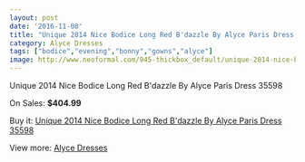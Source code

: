 ```yaml
---
layout: post
date: '2016-11-08'
title: "Unique 2014 Nice Bodice Long Red B'dazzle By Alyce Paris Dress 35598"
category: Alyce Dresses
tags: ["bodice","evening","bonny","gowns","alyce"]
image: http://www.neoformal.com/945-thickbox_default/unique-2014-nice-bodice-long-red-b-dazzle-by-alyce-paris-dress-35598.jpg
---
```

Unique 2014 Nice Bodice Long Red B'dazzle By Alyce Paris Dress 35598

On Sales: **$404.99**
<a href="https://www.neoformal.com/en/alyce-dresses/343-unique-2014-nice-bodice-long-red-b-dazzle-by-alyce-paris-dress-35598.html"><amp-img layout="responsive" width="600" height="600" src="//www.neoformal.com/945-thickbox_default/unique-2014-nice-bodice-long-red-b-dazzle-by-alyce-paris-dress-35598.jpg" alt="Unique 2014 Nice Bodice Long Red B'dazzle By Alyce Paris Dress 35598 0" /></a>
<a href="https://www.neoformal.com/en/alyce-dresses/343-unique-2014-nice-bodice-long-red-b-dazzle-by-alyce-paris-dress-35598.html"><amp-img layout="responsive" width="600" height="600" src="//www.neoformal.com/946-thickbox_default/unique-2014-nice-bodice-long-red-b-dazzle-by-alyce-paris-dress-35598.jpg" alt="Unique 2014 Nice Bodice Long Red B'dazzle By Alyce Paris Dress 35598 1" /></a>

Buy it: [Unique 2014 Nice Bodice Long Red B'dazzle By Alyce Paris Dress 35598](https://www.neoformal.com/en/alyce-dresses/343-unique-2014-nice-bodice-long-red-b-dazzle-by-alyce-paris-dress-35598.html "Unique 2014 Nice Bodice Long Red B'dazzle By Alyce Paris Dress 35598")

View more: [Alyce Dresses](https://www.neoformal.com/en/3-alyce-dresses "Alyce Dresses")